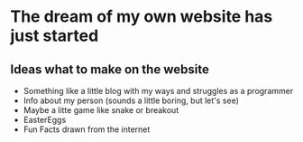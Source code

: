 # The dream of my own website has just started

## Ideas what to make on the website
- Something like a little blog with my ways and struggles as a programmer
- Info about my person (sounds a little boring, but let's see)
- Maybe a litte game like snake or breakout
- EasterEggs
- Fun Facts drawn from the internet
